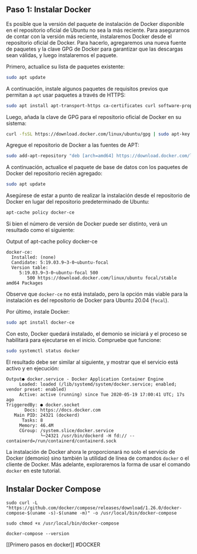 ## Paso 1: Instalar Docker

Es posible que la versión del paquete de instalación de Docker disponible en el repositorio oficial de Ubuntu no sea la más reciente. Para asegurarnos de contar con la versión más reciente, instalaremos Docker desde el repositorio oficial de Docker. Para hacerlo, agregaremos una nueva fuente de paquetes y la clave GPG de Docker para garantizar que las descargas sean válidas, y luego instalaremos el paquete.

Primero, actualice su lista de paquetes existente:

```bash
sudo apt update
```

A continuación, instale algunos paquetes de requisitos previos que permitan a `apt` usar paquetes a través de HTTPS:

```bash
sudo apt install apt-transport-https ca-certificates curl software-properties-common
```

Luego, añada la clave de GPG para el repositorio oficial de Docker en su sistema:

```bash
curl -fsSL https://download.docker.com/linux/ubuntu/gpg | sudo apt-key add -
```

Agregue el repositorio de Docker a las fuentes de APT:

```bash
sudo add-apt-repository "deb [arch=amd64] https://download.docker.com/linux/ubuntu focal stable"
```


A continuación, actualice el paquete de base de datos con los paquetes de Docker del repositorio recién agregado:

```bash
sudo apt update
```


Asegúrese de estar a punto de realizar la instalación desde el repositorio de Docker en lugar del repositorio predeterminado de Ubuntu:

```bash
apt-cache policy docker-ce
```



Si bien el número de versión de Docker puede ser distinto, verá un resultado como el siguiente:

Output of apt-cache policy docker-ce

```
docker-ce:
  Installed: (none)
  Candidate: 5:19.03.9~3-0~ubuntu-focal
  Version table:
     5:19.03.9~3-0~ubuntu-focal 500
        500 https://download.docker.com/linux/ubuntu focal/stable amd64 Packages
```

Observe que `docker-ce` no está instalado, pero la opción más viable para la instalación es del repositorio de Docker para Ubuntu 20.04 (`focal`).

Por último, instale Docker:

```bash
sudo apt install docker-ce
```


Con esto, Docker quedará instalado, el demonio se iniciará y el proceso se habilitará para ejecutarse en el inicio. Compruebe que funcione:

```bash
sudo systemctl status docker
```


El resultado debe ser similar al siguiente, y mostrar que el servicio está activo y en ejecución:

```
Output● docker.service - Docker Application Container Engine
     Loaded: loaded (/lib/systemd/system/docker.service; enabled; vendor preset: enabled)
     Active: active (running) since Tue 2020-05-19 17:00:41 UTC; 17s ago
TriggeredBy: ● docker.socket
       Docs: https://docs.docker.com
   Main PID: 24321 (dockerd)
      Tasks: 8
     Memory: 46.4M
     CGroup: /system.slice/docker.service
             └─24321 /usr/bin/dockerd -H fd:// --containerd=/run/containerd/containerd.sock
```

La instalación de Docker ahora le proporcionará no solo el servicio de Docker (demonio) sino también la utilidad de línea de comandos `docker` o el cliente de Docker. Más adelante, exploraremos la forma de usar el comando `docker` en este tutorial.

## Instalar Docker Compose

 ```
sudo curl -L "https://github.com/docker/compose/releases/download/1.26.0/docker-compose-$(uname -s)-$(uname -m)" -o /usr/local/bin/docker-compose
  ```

```
sudo chmod +x /usr/local/bin/docker-compose
```

```
docker-compose --version
```

[[Primero pasos en docker]]
#DOCKER 